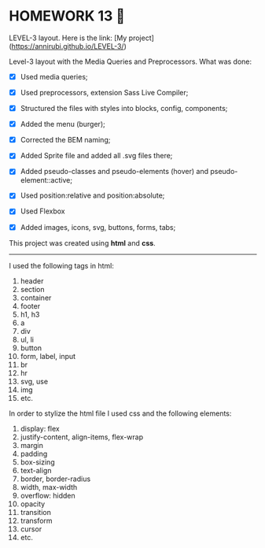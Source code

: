 # HOMEWORK 13 💫
LEVEL-3 layout. 
Here is the link:
[My project] (https://annirubi.github.io/LEVEL-3/)

Level-3 layout with the Media Queries and Preprocessors. 
What was done:
- [X] Used media queries;
- [X] Used preprocessors, extension Sass Live Compiler;
- [X] Structured the files with styles into blocks, config, components;
- [X] Added the menu (burger);
- [X] Corrected the BEM naming;
- [X] Added Sprite file and added all .svg files there;
- [X] Added pseudo-classes and pseudo-elements (hover) and pseudo-element::active;
- [X] Used position:relative and position:absolute;
- [X] Used Flexbox
- [X] Added images, icons, svg, buttons, forms, tabs;



This project was created using **html** and **css**. 

____

I used the following tags in html:

1. header
2. section
3. container
4. footer
5. h1, h3
6. a
7. div
8. ul, li
9.  button
10. form, label, input
11. br
12. hr
13. svg, use
14. img
15. etc.




In order to stylize the html file I used css and the following elements:
1. display: flex
2. justify-content, align-items, flex-wrap
3. margin
4. padding
5. box-sizing
6. text-align
7. border, border-radius
8. width, max-width
9.  overflow: hidden
10. opacity
11. transition
12. transform
13. cursor
14. etc.
